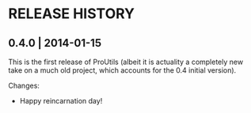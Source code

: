 # RELEASE HISTORY

## 0.4.0 | 2014-01-15

This is the first release of ProUtils (albeit it is actuality a completely
new take on a much old project, which accounts for the 0.4 initial version).

Changes:

* Happy reincarnation day!

